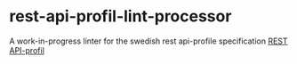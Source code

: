 # rest-api-profil-lint-processor
A work-in-progress linter for the swedish rest api-profile specification
[REST API-profil](https://dev.dataportal.se/rest-api-profil)
